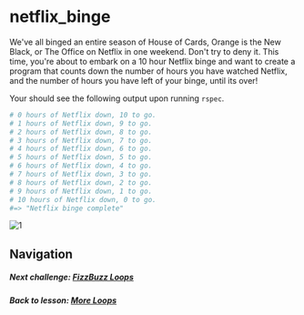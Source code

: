 # netflix_binge
We've all binged an entire season of House of Cards, Orange is the New Black, or The Office on Netflix in one weekend. Don't try to deny it. This time, you're about to embark on a 10 hour Netflix binge and want to create a program that counts down the number of hours you have watched Netflix, and the number of hours you have left of your binge, until its over! 

Your should see the following output upon running `rspec`.  
```ruby
# 0 hours of Netflix down, 10 to go.
# 1 hours of Netflix down, 9 to go.
# 2 hours of Netflix down, 8 to go.
# 3 hours of Netflix down, 7 to go.
# 4 hours of Netflix down, 6 to go.
# 5 hours of Netflix down, 5 to go.
# 6 hours of Netflix down, 4 to go.
# 7 hours of Netflix down, 3 to go.
# 8 hours of Netflix down, 2 to go.
# 9 hours of Netflix down, 1 to go.
# 10 hours of Netflix down, 0 to go.
#=> "Netflix binge complete"
```  
![1](http://i.imgur.com/AtRf426.gif)  

## Navigation   
##### Next challenge: [FizzBuzz Loops](https://github.com/Coderdotnew/intro_web_apps_bs/tree/master/04_class/02_more_loops/code/03_fizzbuzz_loops)  
##### Back to lesson: [More Loops](https://github.com/Coderdotnew/intro_web_apps_bs/tree/master/04_class/02_more_loops)       
